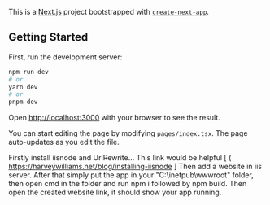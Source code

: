 This is a [Next.js](https://nextjs.org/) project bootstrapped with [`create-next-app`](https://github.com/vercel/next.js/tree/canary/packages/create-next-app).

## Getting Started

First, run the development server:

```bash
npm run dev
# or
yarn dev
# or
pnpm dev
```

Open [http://localhost:3000](http://localhost:3000) with your browser to see the result.

You can start editing the page by modifying `pages/index.tsx`. The page auto-updates as you edit the file.

Firstly install iisnode and UrlRewrite... 
This link would be helpful [ ( https://harveywilliams.net/blog/installing-iisnode ]
Then add a website in iis server. After that simply put the app in your "C:\inetpub\wwwroot" folder, then open cmd in the folder and run npm i followed by npm build. Then open the created website link, it should show your app running.
